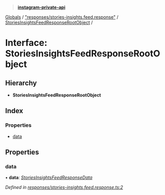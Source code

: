 > **[instagram-private-api](../README.md)**

[Globals](../README.md) / ["responses/stories-insights.feed.response"](../modules/_responses_stories_insights_feed_response_.md) / [StoriesInsightsFeedResponseRootObject](_responses_stories_insights_feed_response_.storiesinsightsfeedresponserootobject.md) /

# Interface: StoriesInsightsFeedResponseRootObject

## Hierarchy

* **StoriesInsightsFeedResponseRootObject**

## Index

### Properties

* [data](_responses_stories_insights_feed_response_.storiesinsightsfeedresponserootobject.md#data)

## Properties

###  data

• **data**: *[StoriesInsightsFeedResponseData](_responses_stories_insights_feed_response_.storiesinsightsfeedresponsedata.md)*

*Defined in [responses/stories-insights.feed.response.ts:2](https://github.com/dilame/instagram-private-api/blob/3e16058/src/responses/stories-insights.feed.response.ts#L2)*